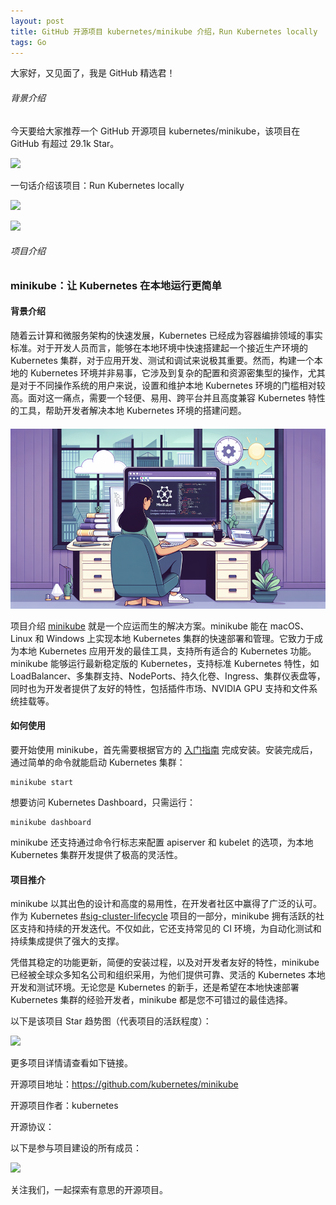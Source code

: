 ```yaml
---
layout: post
title: GitHub 开源项目 kubernetes/minikube 介绍，Run Kubernetes locally
tags: Go
---
```


大家好，又见面了，我是 GitHub 精选君！

###### 背景介绍

今天要给大家推荐一个 GitHub 开源项目 kubernetes/minikube，该项目在 GitHub 有超过 29.1k Star。

![](https://stats.deeptrain.net/repo/kubernetes/minikube/?theme=light)

一句话介绍该项目：Run Kubernetes locally




![](https://github.com/kubernetes/minikube/raw/master/images/logo/logo.png)

![](https://raw.githubusercontent.com/kubernetes/minikube/master/site/static/images/screenshot.png)


###### 项目介绍

### minikube：让 Kubernetes 在本地运行更简单

#### 背景介绍
随着云计算和微服务架构的快速发展，Kubernetes 已经成为容器编排领域的事实标准。对于开发人员而言，能够在本地环境中快速搭建起一个接近生产环境的 Kubernetes 集群，对于应用开发、测试和调试来说极其重要。然而，构建一个本地的 Kubernetes 环境并非易事，它涉及到复杂的配置和资源密集型的操作，尤其是对于不同操作系统的用户来说，设置和维护本地 Kubernetes 环境的门槛相对较高。面对这一痛点，需要一个轻便、易用、跨平台并且高度兼容 Kubernetes 特性的工具，帮助开发者解决本地 Kubernetes 环境的搭建问题。

#### 

![](https://raw.githubusercontent.com/ZhuPeng/pic/master/mac/compress_tmp-849d80ef0d0ca8d70f1d790951c3685a.png)

项目介绍
[minikube](https://github.com/kubernetes/minikube) 就是一个应运而生的解决方案。minikube 能在 macOS、Linux 和 Windows 上实现本地 Kubernetes 集群的快速部署和管理。它致力于成为本地 Kubernetes 应用开发的最佳工具，支持所有适合的 Kubernetes 功能。minikube 能够运行最新稳定版的 Kubernetes，支持标准 Kubernetes 特性，如 LoadBalancer、多集群支持、NodePorts、持久化卷、Ingress、集群仪表盘等，同时也为开发者提供了友好的特性，包括插件市场、NVIDIA GPU 支持和文件系统挂载等。

#### 如何使用
要开始使用 minikube，首先需要根据官方的 [入门指南](https://minikube.sigs.k8s.io/docs/start/) 完成安装。安装完成后，通过简单的命令就能启动 Kubernetes 集群：

```shell
minikube start
```

想要访问 Kubernetes Dashboard，只需运行：

```shell
minikube dashboard
```

minikube 还支持通过命令行标志来配置 apiserver 和 kubelet 的选项，为本地 Kubernetes 集群开发提供了极高的灵活性。

#### 项目推介
minikube 以其出色的设计和高度的易用性，在开发者社区中赢得了广泛的认可。作为 Kubernetes [#sig-cluster-lifecycle](https://github.com/kubernetes/community/tree/master/sig-cluster-lifecycle) 项目的一部分，minikube 拥有活跃的社区支持和持续的开发迭代。不仅如此，它还支持常见的 CI 环境，为自动化测试和持续集成提供了强大的支撑。

凭借其稳定的功能更新，简便的安装过程，以及对开发者友好的特性，minikube 已经被全球众多知名公司和组织采用，为他们提供可靠、灵活的 Kubernetes 本地开发和测试环境。无论您是 Kubernetes 的新手，还是希望在本地快速部署 Kubernetes 集群的经验开发者，minikube 都是您不可错过的最佳选择。

以下是该项目 Star 趋势图（代表项目的活跃程度）：

![](https://api.star-history.com/svg?repos=kubernetes/minikube&type=Timeline)

更多项目详情请查看如下链接。

开源项目地址：https://github.com/kubernetes/minikube 

开源项目作者：kubernetes

开源协议：

以下是参与项目建设的所有成员：

![](https://contrib.rocks/image?repo=kubernetes/minikube)

关注我们，一起探索有意思的开源项目。

